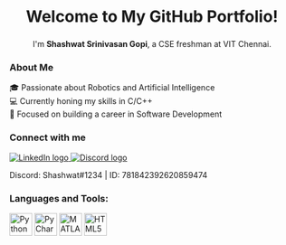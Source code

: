 <h1 align="center">Welcome to My GitHub Portfolio!</h1>

###

<p align="center">I'm <strong>Shashwat Srinivasan Gopi</strong>, a CSE freshman at VIT Chennai.</p>

###

<h3 align="left">About Me</h3>

<p align="left">
  🎓 Passionate about Robotics and Artificial Intelligence<br>
  💻 Currently honing my skills in C/C++<br>
  🚀 Focused on building a career in Software Development
</p>

###

<h3 align="left"> Connect with me</h3>

<div align="left">
  <a href="https://www.linkedin.com/in/shashwat-srinivasan-gopi-071b80314" target="_blank">
    <img src="https://img.shields.io/badge/LinkedIn-0A66C2?style=for-the-badge&logo=linkedin&logoColor=white" alt="LinkedIn logo" />
  </a>
 <a href="https://discord.com/users/781842392620859474" target="_blank">
    <img src="https://img.shields.io/badge/Discord-7289DA?style=for-the-badge&logo=discord&logoColor=white" alt="Discord logo" />
 </a>
    <p>Discord: Shashwat#1234 | ID: 781842392620859474</p>
</div>

###

<h3 align="left"> Languages and Tools:</h3>

<div align="left">
  <img src="https://cdn.jsdelivr.net/gh/devicons/devicon/icons/python/python-original.svg" height="40" alt="Python logo" />
  <img src="https://cdn.jsdelivr.net/gh/devicons/devicon/icons/pycharm/pycharm-original.svg" height="40" alt="PyCharm logo" />
  <img src="https://cdn.jsdelivr.net/gh/devicons/devicon/icons/matlab/matlab-original.svg" height="40" alt="MATLAB logo" />
  <img src="https://cdn.jsdelivr.net/gh/devicons/devicon/icons/html5/html5-original.svg" height="40" alt="HTML5 logo" />
</div>

###

